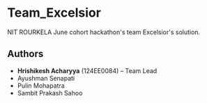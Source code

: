 # Team_Excelsior
NIT ROURKELA June cohort hackathon's team Excelsior's solution.

## Authors

- **Hrishikesh Acharyya** (124EE0084) – Team Lead
- Ayushman Senapati
- Pulin Mohapatra
- Sambit Prakash Sahoo
